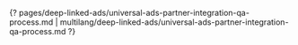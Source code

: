 {? pages/deep-linked-ads/universal-ads-partner-integration-qa-process.md | multilang/deep-linked-ads/universal-ads-partner-integration-qa-process.md ?}
